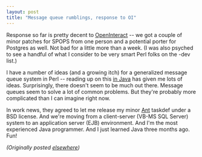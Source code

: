 ```yaml
---
layout: post
title: "Message queue rumblings, response to OI"
---
```




<p>Response so far is pretty decent to <a
href="http://www.advogato.org/proj/OpenInteract/">OpenInteract</a> -- we
got a couple of minor patches for SPOPS from one person and
a potential porter for Postgres as well. Not bad for a
little more than a week. (I was also psyched to see a
handful of what I consider to be very smart Perl folks on
the -dev list.)

<p>I have a number of ideas (and a growing itch) for a
generalized message queue system in
Perl -- reading up on this <a
href="http://java.sun.com/products/jms/">in Java</a> has
given me lots of ideas. Surprisingly, there doesn't seem to
be much out there. Message queues seem to solve a lot of
common problems. But they're probably more complicated than
I can imagine right now.

<p>In work news, they agreed to let me release my minor <a
href="http://jakarta.apache.org/ant/">Ant</a> taskdef under
a BSD license. And we're moving from a client-server (VB-MS
SQL Server) system to an application  server (EJB)
environment. And I'm the most experienced Java programmer.
And I just learned Java three months ago. Fun!

<p><em>(Originally posted <a href="http://www.advogato.org/person/cwinters/diary.html?start=39">elsewhere</a>)</em></p>


